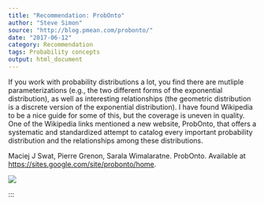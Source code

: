 ```yaml
---
title: "Recommendation: ProbOnto"
author: "Steve Simon"
source: "http://blog.pmean.com/probonto/"
date: "2017-06-12"
category: Recommendation
tags: Probability concepts
output: html_document
---
```


If you work with probability distributions a lot, you find there are
mutliple parameterizations (e.g., the two different forms of the
exponential distribution), as well as interesting relationships (the
geometric distribution is a discrete version of the exponential
distribution). I have found Wikipedia to be a nice guide for some of
this, but the coverage is uneven in quality. One of the Wikipedia links
mentioned a new website, ProbOnto, that offers a systematic and
standardized attempt to catalog every important probability distribution
and the relationships among these distributions.

<!---More--->

Maciej J Swat, Pierre Grenon, Sarala Wimalaratne. ProbOnto. Available at
<https://sites.google.com/site/probonto/home>.

![](../../../images/probonto01.png)


:::


